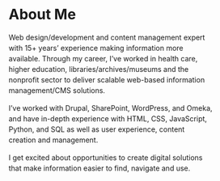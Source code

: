 <html>
  <head>
  <style>
    /*
  1. Use a more-intuitive box-sizing model.
*/
*, *::before, *::after {
  box-sizing: border-box;
}
/*
  2. Remove default margin
*/
* {
  margin: 0;
}
/*
  Typographic tweaks!
  3. Add accessible line-height
  4. Improve text rendering
*/
body {
  line-height: 1.5;
  -webkit-font-smoothing: antialiased;
}
/*
  5. Improve media defaults
*/
img, picture, video, canvas, svg {
  display: block;
  max-width: 100%;
}
/*
  6. Remove built-in form typography styles
*/
input, button, textarea, select {
  font: inherit;
}
/*
  7. Avoid text overflows
*/
p, h1, h2, h3, h4, h5, h6 {
  overflow-wrap: break-word;
}
/*
  8. Create a root stacking context
*/
#root, #__next {
  isolation: isolate;
}
  </style>
    
  </head>
  <body>
    <h1>About Me</h1>
    <p>Web design/development and content management expert with 15+ years’ experience making information more available. Through my career, I’ve worked in health care, higher education, libraries/archives/museums and the nonprofit sector to deliver scalable web-based information management/CMS solutions.</p>

<p>I’ve worked with Drupal, SharePoint, WordPress, and Omeka, and have in-depth experience with HTML, CSS, JavaScript, Python, and SQL as well as user experience, content creation and management.</p>

<p>I get excited about opportunities to create digital solutions that make information easier to find, navigate and use.</p>

  </body>
</html>
